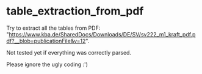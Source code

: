 # table_extraction_from_pdf
Try to extract all the tables from PDF: "https://www.kba.de/SharedDocs/Downloads/DE/SV/sv222_m1_kraft_pdf.pdf?__blob=publicationFile&v=12".

Not tested yet if everything was correctly parsed.

Please ignore the ugly coding :')
